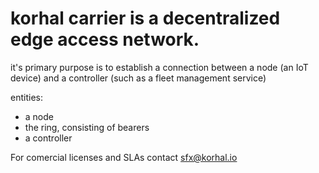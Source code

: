 korhal carrier is a decentralized edge access network.
=======================================================


it's primary purpose is to establish a connection between a node (an IoT device) and a controller (such as a fleet management service)

entities:

- a node
- the ring, consisting of bearers
- a controller





For comercial licenses and SLAs contact sfx@korhal.io
